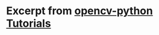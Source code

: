 # Excerpt from [opencv-python Tutorials](https://docs.opencv.org/3.0-beta/doc/py_tutorials/py_tutorials.html)
